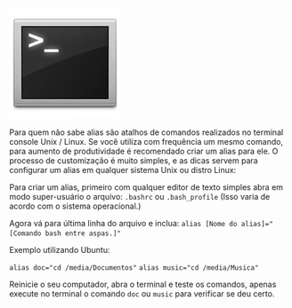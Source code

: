 ![Terminal console do Linux](images/terminal-console-linux.jpg)

Para quem não sabe alias são atalhos de comandos realizados no terminal console Unix / Linux. Se você utiliza com frequência um mesmo comando, para aumento de produtividade é recomendado criar um alias para ele. O processo de customização é muito simples, e as dicas servem para configurar um alias em qualquer sistema Unix ou distro Linux:

Para criar um alias, primeiro com qualquer editor de texto simples abra em modo super-usuário o arquivo: `.bashrc` ou `.bash_profile` (Isso varia de acordo com o sistema operacional.)

Agora vá para última linha do arquivo e inclua:
`alias [Nome do alias]="[Comando bash entre aspas.]"`

Exemplo utilizando Ubuntu:

`alias doc="cd /media/Documentos"`
`alias music="cd /media/Musica"`

Reinicie o seu computador, abra o terminal e teste os comandos, apenas execute no terminal o comando `doc` ou `music` para verificar se deu certo.